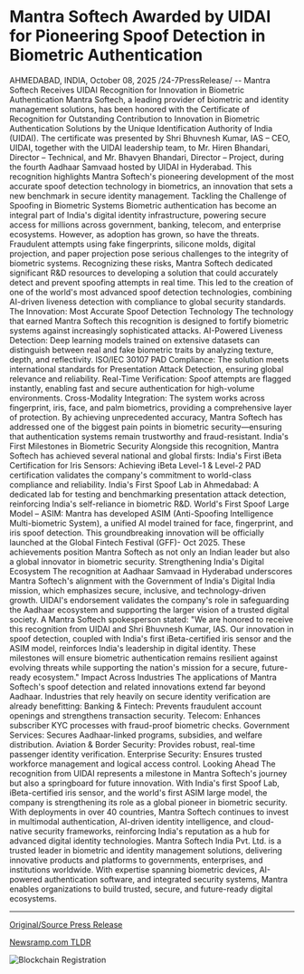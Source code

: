 # Mantra Softech Awarded by UIDAI for Pioneering Spoof Detection in Biometric Authentication

AHMEDABAD, INDIA, October 08, 2025 /24-7PressRelease/ -- Mantra Softech Receives UIDAI Recognition for Innovation in Biometric Authentication  Mantra Softech, a leading provider of biometric and identity management solutions, has been honored with the Certificate of Recognition for Outstanding Contribution to Innovation in Biometric Authentication Solutions by the Unique Identification Authority of India (UIDAI).  The certificate was presented by Shri Bhuvnesh Kumar, IAS – CEO, UIDAI, together with the UIDAI leadership team, to Mr. Hiren Bhandari, Director – Technical, and Mr. Bhavyen Bhandari, Director – Project, during the fourth Aadhaar Samvaad hosted by UIDAI in Hyderabad. This recognition highlights Mantra Softech's pioneering development of the most accurate spoof detection technology in biometrics, an innovation that sets a new benchmark in secure identity management.  Tackling the Challenge of Spoofing in Biometric Systems  Biometric authentication has become an integral part of India's digital identity infrastructure, powering secure access for millions across government, banking, telecom, and enterprise ecosystems. However, as adoption has grown, so have the threats. Fraudulent attempts using fake fingerprints, silicone molds, digital projection, and paper projection pose serious challenges to the integrity of biometric systems.  Recognizing these risks, Mantra Softech dedicated significant R&D resources to developing a solution that could accurately detect and prevent spoofing attempts in real time. This led to the creation of one of the world's most advanced spoof detection technologies, combining AI-driven liveness detection with compliance to global security standards.  The Innovation: Most Accurate Spoof Detection Technology  The technology that earned Mantra Softech this recognition is designed to fortify biometric systems against increasingly sophisticated attacks.  AI-Powered Liveness Detection: Deep learning models trained on extensive datasets can distinguish between real and fake biometric traits by analyzing texture, depth, and reflectivity. ISO/IEC 30107 PAD Compliance: The solution meets international standards for Presentation Attack Detection, ensuring global relevance and reliability. Real-Time Verification: Spoof attempts are flagged instantly, enabling fast and secure authentication for high-volume environments. Cross-Modality Integration: The system works across fingerprint, iris, face, and palm biometrics, providing a comprehensive layer of protection. By achieving unprecedented accuracy, Mantra Softech has addressed one of the biggest pain points in biometric security—ensuring that authentication systems remain trustworthy and fraud-resistant.  India's First Milestones in Biometric Security  Alongside this recognition, Mantra Softech has achieved several national and global firsts:  India's First iBeta Certification for Iris Sensors: Achieving iBeta Level-1 & Level-2 PAD certification validates the company's commitment to world-class compliance and reliability. India's First Spoof Lab in Ahmedabad: A dedicated lab for testing and benchmarking presentation attack detection, reinforcing India's self-reliance in biometric R&D. World's First Spoof Large Model – ASIM: Mantra has developed ASIM (Anti-Spoofing Intelligence Multi-biometric System), a unified AI model trained for face, fingerprint, and iris spoof detection. This groundbreaking innovation will be officially launched at the Global Fintech Festival (GFF)- Oct 2025. These achievements position Mantra Softech as not only an Indian leader but also a global innovator in biometric security.  Strengthening India's Digital Ecosystem  The recognition at Aadhaar Samvaad in Hyderabad underscores Mantra Softech's alignment with the Government of India's Digital India mission, which emphasizes secure, inclusive, and technology-driven growth. UIDAI's endorsement validates the company's role in safeguarding the Aadhaar ecosystem and supporting the larger vision of a trusted digital society.  A Mantra Softech spokesperson stated: "We are honored to receive this recognition from UIDAI and Shri Bhuvnesh Kumar, IAS. Our innovation in spoof detection, coupled with India's first iBeta-certified iris sensor and the ASIM model, reinforces India's leadership in digital identity. These milestones will ensure biometric authentication remains resilient against evolving threats while supporting the nation's mission for a secure, future-ready ecosystem."  Impact Across Industries  The applications of Mantra Softech's spoof detection and related innovations extend far beyond Aadhaar. Industries that rely heavily on secure identity verification are already benefitting:  Banking & Fintech: Prevents fraudulent account openings and strengthens transaction security. Telecom: Enhances subscriber KYC processes with fraud-proof biometric checks. Government Services: Secures Aadhaar-linked programs, subsidies, and welfare distribution. Aviation & Border Security: Provides robust, real-time passenger identity verification. Enterprise Security: Ensures trusted workforce management and logical access control. Looking Ahead  The recognition from UIDAI represents a milestone in Mantra Softech's journey but also a springboard for future innovation. With India's first Spoof Lab, iBeta-certified iris sensor, and the world's first ASIM large model, the company is strengthening its role as a global pioneer in biometric security.  With deployments in over 40 countries, Mantra Softech continues to invest in multimodal authentication, AI-driven identity intelligence, and cloud-native security frameworks, reinforcing India's reputation as a hub for advanced digital identity technologies.  Mantra Softech India Pvt. Ltd. is a trusted leader in biometric and identity management solutions, delivering innovative products and platforms to governments, enterprises, and institutions worldwide. With expertise spanning biometric devices, AI-powered authentication software, and integrated security systems, Mantra enables organizations to build trusted, secure, and future-ready digital ecosystems. 

---

[Original/Source Press Release](https://www.24-7pressrelease.com/press-release/527477/mantra-softech-awarded-by-uidai-for-pioneering-spoof-detection-in-biometric-authentication)
                    

[Newsramp.com TLDR](https://newsramp.com/curated-news/mantra-softech-wins-uidai-recognition-for-biometric-spoof-detection-tech/cc63acad9da134e6e6d2b74d9b79e920) 

 

 



![Blockchain Registration](https://cdn.newsramp.app/24-7PressRelease/qrcode/2510/8/iris__Jj.webp)